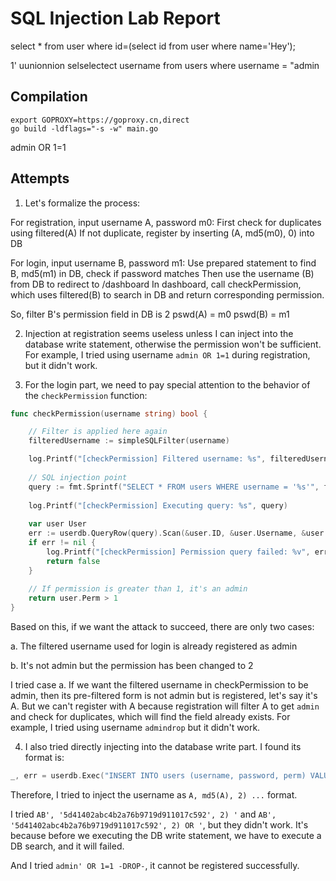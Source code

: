 # SQL Injection Lab Report


select * from user where id=(select id from user where name='Hey');

1' uunionnion selselectect username from users where username = "admin


## Compilation

```
export GOPROXY=https://goproxy.cn,direct
go build -ldflags="-s -w" main.go
```

admin OR 1=1

## Attempts

1. Let's formalize the process:

For registration, input username A, password m0:
First check for duplicates using filtered(A)
If not duplicate, register by inserting (A, md5(m0), 0) into DB

For login, input username B, password m1:
Use prepared statement to find B, md5(m1) in DB, check if password matches
Then use the username (B) from DB to redirect to /dashboard
In dashboard, call checkPermission, which uses
filtered(B) to search in DB and return corresponding permission.

So, filter B's permission field in DB is 2
pswd(A) = m0
pswd(B) = m1

2. Injection at registration seems useless unless I can inject into the database write statement, otherwise the permission won't be sufficient.
For example, I tried using username `admin OR 1=1` during registration, but it didn't work.

3. For the login part, we need to pay special attention to the behavior of the `checkPermission` function:

```go
func checkPermission(username string) bool {

	// Filter is applied here again
	filteredUsername := simpleSQLFilter(username)

	log.Printf("[checkPermission] Filtered username: %s", filteredUsername)
	
	// SQL injection point
	query := fmt.Sprintf("SELECT * FROM users WHERE username = '%s'", filteredUsername)
	
	log.Printf("[checkPermission] Executing query: %s", query)
	
	var user User
	err := userdb.QueryRow(query).Scan(&user.ID, &user.Username, &user.Password, &user.Perm)
	if err != nil {
		log.Printf("[checkPermission] Permission query failed: %v", err)
		return false
	}
	
	// If permission is greater than 1, it's an admin
	return user.Perm > 1
}
```

Based on this, if we want the attack to succeed, there are only two cases:

a. The filtered username used for login is already registered as admin

b. It's not admin but the permission has been changed to 2

I tried case a. If we want the filtered username in checkPermission to be admin,
then its pre-filtered form is not admin but is registered, let's say it's A. But we can't register with A because
registration will filter A to get `admin` and check for duplicates, which will find the field already exists.
For example, I tried using username `admindrop` but it didn't work.

4. I also tried directly injecting into the database write part. I found its format is:

```go
_, err = userdb.Exec("INSERT INTO users (username, password, perm) VALUES (?, ?, 0)", username, hashStr)
```

Therefore, I tried to inject the username as `A, md5(A), 2) ...` format.

I tried `AB', '5d41402abc4b2a76b9719d911017c592', 2) '` and  `AB', '5d41402abc4b2a76b9719d911017c592', 2) OR '`, but they didn't work. It's because before we executing the DB write statement, we have to execute a DB search, and it will failed.

And I tried `admin' OR 1=1 -DROP-`, it cannot be registered successfully.